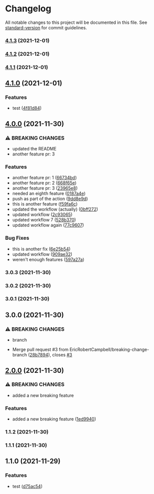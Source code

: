 # Changelog

All notable changes to this project will be documented in this file. See [standard-version](https://github.com/conventional-changelog/standard-version) for commit guidelines.

### [4.1.3](https://github.com/EricRobertCampbell/semantic-versioning-test-js/compare/v4.1.2...v4.1.3) (2021-12-01)

### [4.1.2](https://github.com/EricRobertCampbell/semantic-versioning-test-js/compare/v4.1.1...v4.1.2) (2021-12-01)

### [4.1.1](https://github.com/EricRobertCampbell/semantic-versioning-test-js/compare/v4.1.0...v4.1.1) (2021-12-01)

## [4.1.0](https://github.com/EricRobertCampbell/semantic-versioning-test-js/compare/v4.0.0...v4.1.0) (2021-12-01)


### Features

* test ([4f81d84](https://github.com/EricRobertCampbell/semantic-versioning-test-js/commit/4f81d8405304bbd46ca09ddb1b1d272c72b1d074))

## [4.0.0](https://github.com/EricRobertCampbell/semantic-versioning-test-js/compare/v3.0.3...v4.0.0) (2021-11-30)


### ⚠ BREAKING CHANGES

* updated the README
* another feature pr: 3

### Features

* another feature pr: 1 ([66734bd](https://github.com/EricRobertCampbell/semantic-versioning-test-js/commit/66734bd6b0c70ecc19e5136ef5d2f6ce81993127))
* another feature pr: 2 ([668f65e](https://github.com/EricRobertCampbell/semantic-versioning-test-js/commit/668f65e3e8c4b58ce4837c742756e1ba6466a571))
* another feature pr: 3 ([23965e8](https://github.com/EricRobertCampbell/semantic-versioning-test-js/commit/23965e86978a3bd019f09e5b9616e61f312dd12b))
* needed an eighth feature ([0187a4e](https://github.com/EricRobertCampbell/semantic-versioning-test-js/commit/0187a4e73e5333fe44cc9dc68ac8731ca9385720))
* push as part of the action ([9dd8e9d](https://github.com/EricRobertCampbell/semantic-versioning-test-js/commit/9dd8e9d6f273d1ae2a17318fe4e0c689a3169dc3))
* this is another feature ([f59fa6c](https://github.com/EricRobertCampbell/semantic-versioning-test-js/commit/f59fa6c23579f5ce723254e40fde59e1fed1ec41))
* updated the workflow (actually) ([0bff272](https://github.com/EricRobertCampbell/semantic-versioning-test-js/commit/0bff2727f5ad256eb2a2682beb4b805f2d9b9445))
* updated workflow ([2c93065](https://github.com/EricRobertCampbell/semantic-versioning-test-js/commit/2c93065cf5b16f96cc4c0b312826fbe6571b2c27))
* updated workflow 7 ([528b370](https://github.com/EricRobertCampbell/semantic-versioning-test-js/commit/528b3706a72feb86afe5b2ef13eb4912ff301982))
* updated workflow again ([77c9607](https://github.com/EricRobertCampbell/semantic-versioning-test-js/commit/77c9607c321a9668e4366f02ce4c67842035854a))


### Bug Fixes

* this is another fix ([6e25b54](https://github.com/EricRobertCampbell/semantic-versioning-test-js/commit/6e25b543921c117876aeb5cc51647192257f4fd5))
* updated workflow ([909ae32](https://github.com/EricRobertCampbell/semantic-versioning-test-js/commit/909ae32134fab9203669abbcd38556629df3be95))
* weren't enough features ([597a27a](https://github.com/EricRobertCampbell/semantic-versioning-test-js/commit/597a27a5661b73013f2b677dbd55e2e6119f2989))

### 3.0.3 (2021-11-30)

### 3.0.2 (2021-11-30)

### 3.0.1 (2021-11-30)

## 3.0.0 (2021-11-30)


### ⚠ BREAKING CHANGES

* branch

* Merge pull request #3 from EricRobertCampbell/breaking-change-branch ([28b7894](https://github.com/EricRobertCampbell/semantic-versioning-test-js/commit/28b789431122e22640a8d7ebdaf946809c4fce1e)), closes [#3](https://github.com/EricRobertCampbell/semantic-versioning-test-js/issues/3)

## [2.0.0](https://github.com/EricRobertCampbell/semantic-versioning-test-js/compare/v1.1.2...v2.0.0) (2021-11-30)


### ⚠ BREAKING CHANGES

* added a new breaking feature

### Features

* added a new breaking feature ([1ed9940](https://github.com/EricRobertCampbell/semantic-versioning-test-js/commit/1ed9940b34a86d63a0db4163865d7ba9cf835ecc))

### 1.1.2 (2021-11-30)

### 1.1.1 (2021-11-30)

## 1.1.0 (2021-11-29)


### Features

* test ([d75ac54](https://github.com/EricRobertCampbell/semantic-versioning-test-js/commit/d75ac544bf8302870561ad07b4dad321c41e7627))
